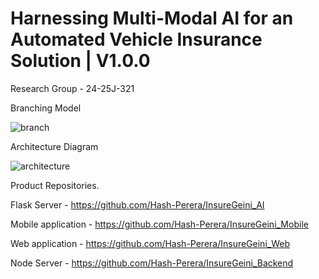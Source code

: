 # Harnessing Multi-Modal AI for an Automated Vehicle Insurance Solution | V1.0.0

Research Group - 24-25J-321

Branching Model

![branch](https://github.com/user-attachments/assets/4bbbab97-5a32-4476-88a2-01745d584e02)


Architecture Diagram

![architecture](https://github.com/user-attachments/assets/79218cca-06ad-4ae7-b168-257919e0e0ec)


Product Repositories.

Flask Server - https://github.com/Hash-Perera/InsureGeini_AI

Mobile application - https://github.com/Hash-Perera/InsureGeini_Mobile

Web application - https://github.com/Hash-Perera/InsureGeini_Web

Node Server - https://github.com/Hash-Perera/InsureGeini_Backend
